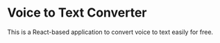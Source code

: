 # Voice to Text Converter

This is a React-based application to convert voice to text easily for free.
